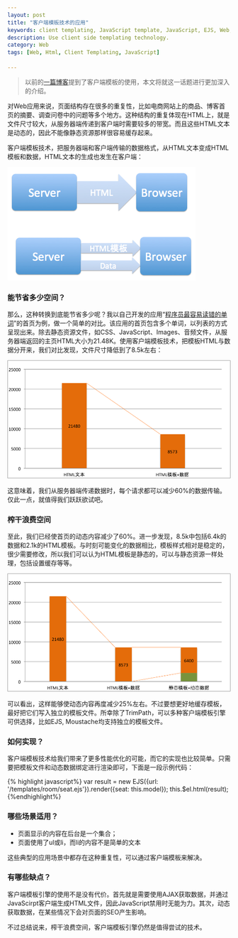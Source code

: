 ```yaml
---
layout: post
title: "客户端模板技术的应用"
keywords: client templating, JavaScript template, JavaScript, EJS, Web, HTML
description: Use client side templating technology.
category: Web
tags: [Web, Html, Client Templating, JavaScript]

---
```


> 以前的[一篇博客](/2011/08/28/javascripttemplate)提到了客户端模板的使用，本文将就这一话题进行更加深入的介绍。

对Web应用来说，页面结构存在很多的重复性，比如电商网站上的商品、博客首页的摘要、调查问卷中的问题等多个地方。这种结构的重复体现在HTML上，就是文件尺寸较大，从服务器端传递到客户端时需要较多的带宽。而且这些HTML文本是动态的，因此不能像静态资源那样很容易缓存起来。

客户端模板技术，把服务器端和客户端传输的数据格式，从HTML文本变成HTML模板和数据，HTML文本的生成也发生在客户端：

<p class="image-container small">
<a href="#"><img alt="How client templating works" src="/assets/images/server-client-html.png"></a>
</p>

### 能节省多少空间？
那么，这种转换到底能节省多少呢？我以自己开发的应用“[程序员最容易读错的单词](http://how2read.me)”的首页为例，做一个简单的对比。该应用的首页包含多个单词，以列表的方式呈现出来。除去静态资源文件，如CSS、JavaScript、Images、音频文件，从服务器端返回的主页HTML大小为21.48K。使用客户端模板技术，把模板HTML与数据分开来，我们对比发现，文件尺寸降低到了8.5k左右：

<p class="image-container middle">
<a href="#"><img alt="Using Client Templating" src="/assets/images/using-client-templating.png"></a>
</p>
这意味着，我们从服务器端传递数据时，每个请求都可以减少60%的数据传输。仅此一点，就值得我们跃跃欲试吧。

### 榨干浪费空间
至此，我们已经使首页的动态内容减少了60%。进一步发现，8.5k中包括6.4k的数据和2.1k的HTML模板。与时刻可能变化的数据相比，模板样式相对是稳定的，很少需要修改，所以我们可以认为HTML模板是静态的，可以与静态资源一样处理，包括设置缓存等等。

<p class="image-container middle">
<a href="#"><img alt="Static template and dynamic data" src="/assets/images/static-template-dynamic-data.png"></a>
</p>

可以看出，这样能够使动态内容再度减少25%左右。不过要想更好地缓存模板，最好把它们写入独立的模板文件。所幸除了TrimPath，可以多种客户端模板引擎可供选择，比如EJS, Moustache均支持独立的模板文件。

### 如何实现？
客户端模板技术给我们带来了更多性能优化的可能，而它的实现也比较简单。只需要把模板文件和动态数据绑定进行渲染即可，下面是一段示例代码：

{% highlight javascript%}
var result = new EJS({url: '/templates/room/seat.ejs'}).render({seat: this.model});
this.$el.html(result);
{%endhighlight%}

### 哪些场景适用？

+ 页面显示的内容在后台是一个集合；  
+ 页面使用了ul或li，而li的内容不是简单的文本

这些典型的应用场景中都存在这种重复性，可以通过客户端模板来解决。

### 有哪些缺点？
客户端模板引擎的使用不是没有代价。首先就是需要使用AJAX获取数据，并通过JavaScirpt客户端生成HTML文件，因此JavaScript禁用时无能为力。其次，动态获取数据，在某些情况下会对页面的SEO产生影响。

不过总结说来，榨干浪费空间，客户端模板引擎仍然是值得尝试的技术。